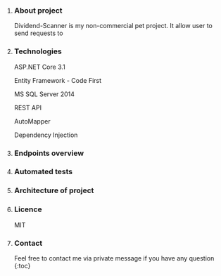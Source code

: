 1. ### About project

   Dividend-Scanner is my non-commercial pet project. It allow user to send requests to 

2. ### Technologies

   ASP.NET Core 3.1

   Entity Framework - Code First

   MS SQL Server 2014

   REST API

   AutoMapper

   Dependency Injection

3. ### Endpoints overview

4. ### Automated tests

5. ### Architecture of project

6. ### Licence

   MIT

7. ### Contact

   Feel free to contact me via private message if you have any question
   {:toc}

